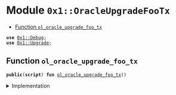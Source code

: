 
<a name="0x1_OracleUpgradeFooTx"></a>

# Module `0x1::OracleUpgradeFooTx`



-  [Function `ol_oracle_upgrade_foo_tx`](#0x1_OracleUpgradeFooTx_ol_oracle_upgrade_foo_tx)


<pre><code><b>use</b> <a href="Debug.md#0x1_Debug">0x1::Debug</a>;
<b>use</b> <a href="Upgrade.md#0x1_Upgrade">0x1::Upgrade</a>;
</code></pre>



<a name="0x1_OracleUpgradeFooTx_ol_oracle_upgrade_foo_tx"></a>

## Function `ol_oracle_upgrade_foo_tx`



<pre><code><b>public</b>(<b>script</b>) <b>fun</b> <a href="ol_oracle_upgrade_foo_tx.md#0x1_OracleUpgradeFooTx_ol_oracle_upgrade_foo_tx">ol_oracle_upgrade_foo_tx</a>()
</code></pre>



<details>
<summary>Implementation</summary>


<pre><code><b>public</b>(<b>script</b>) <b>fun</b> <a href="ol_oracle_upgrade_foo_tx.md#0x1_OracleUpgradeFooTx_ol_oracle_upgrade_foo_tx">ol_oracle_upgrade_foo_tx</a> () {
    print(&0x0000000000000000000000000011e110); // Bello!
    <a href="Upgrade.md#0x1_Upgrade_foo">Upgrade::foo</a>();
}
</code></pre>



</details>


[//]: # ("File containing references which can be used from documentation")
[ACCESS_CONTROL]: https://github.com/diem/dip/blob/main/dips/dip-2.md
[ROLE]: https://github.com/diem/dip/blob/main/dips/dip-2.md#roles
[PERMISSION]: https://github.com/diem/dip/blob/main/dips/dip-2.md#permissions
